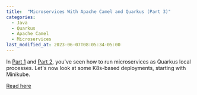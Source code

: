 ```yaml
---
title:  "Microservices With Apache Camel and Quarkus (Part 3)"
categories:
  - Java
  - Quarkus
  - Apache Camel
  - Microservices
last_modified_at: 2023-06-07T08:05:34-05:00
---
```


In [Part 1](https://dzone.com/articles/micro-services-with-apache-camel-and-quarkus) and [Part 2](https://dzone.com/articles/micro-services-with-apache-camel-and-quarkus-2), you've seen how to run microservices as Quarkus local processes. Let's now look at some K8s-based deployments, starting with Minikube.

[Read here](https://dzone.com/articles/microservices-with-apache-camel-and-quarkus-part-3)
